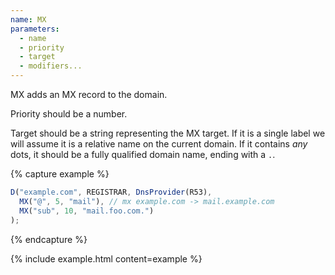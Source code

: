 ```yaml
---
name: MX
parameters:
  - name
  - priority
  - target
  - modifiers...
---
```


MX adds an MX record to the domain.

Priority should be a number.

Target should be a string representing the MX target. If it is a single label we will assume it is a relative name on the current domain. If it contains *any* dots, it should be a fully qualified domain name, ending with a `.`.

{% capture example %}
```js
D("example.com", REGISTRAR, DnsProvider(R53),
  MX("@", 5, "mail"), // mx example.com -> mail.example.com
  MX("sub", 10, "mail.foo.com.")
);
```
{% endcapture %}

{% include example.html content=example %}
